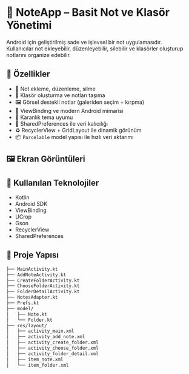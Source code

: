 # 📝 NoteApp – Basit Not ve Klasör Yönetimi

Android için geliştirilmiş sade ve işlevsel bir not uygulamasıdır.  
Kullanıcılar not ekleyebilir, düzenleyebilir, silebilir ve klasörler oluşturup notlarını organize edebilir.

## 🚀 Özellikler

- 📌 Not ekleme, düzenleme, silme
- 📁 Klasör oluşturma ve notları taşıma
- 🖼 Görsel destekli notlar (galeriden seçim + kırpma)
- 🧩 ViewBinding ve modern Android mimarisi
- 🌙 Karanlık tema uyumu
- 💾 SharedPreferences ile veri kalıcılığı
- ♻️ RecyclerView + GridLayout ile dinamik görünüm
- 📦 `Parcelable` model yapısı ile hızlı veri aktarımı

## 🖼 Ekran Görüntüleri



## 🔧 Kullanılan Teknolojiler

- Kotlin
- Android SDK
- ViewBinding
- UCrop
- Gson
- RecyclerView
- SharedPreferences

## 📂 Proje Yapısı

```bash
├── MainActivity.kt
├── AddNoteActivity.kt
├── CreateFolderActivity.kt
├── ChooseFolderActivity.kt
├── FolderDetailActivity.kt
├── NotesAdapter.kt
├── Prefs.kt
├── model/
│   ├── Note.kt
│   └── Folder.kt
├── res/layout/
│   ├── activity_main.xml
│   ├── activity_add_note.xml
│   ├── activity_create_folder.xml
│   ├── activity_choose_folder.xml
│   ├── activity_folder_detail.xml
│   ├── item_note.xml
│   └── item_folder.xml

